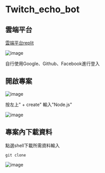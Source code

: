 # Twitch_echo_bot
## 雲端平台
[雲端平台replit](https://replit.com/)

![image](https://user-images.githubusercontent.com/55253641/153768177-3c89744f-1fec-41c7-a176-aba945f5ccf2.png)

自行使用Google、Github、Facebook進行登入

## 開啟專案
![image](https://user-images.githubusercontent.com/55253641/153768361-c785f39f-21b0-4f18-af81-5a30a029c976.png)

按左上" + create" 輸入"Node.js"

![image](https://user-images.githubusercontent.com/55253641/153768427-8d227281-123e-4977-9ad9-ec305a50a17c.png)


## 專案內下載資料
點選shell下載所需資料輸入
```DOS
git clone 
```

![image](https://user-images.githubusercontent.com/55253641/153768695-0f752d67-5bc0-4002-b4f3-fd232824287e.png)
